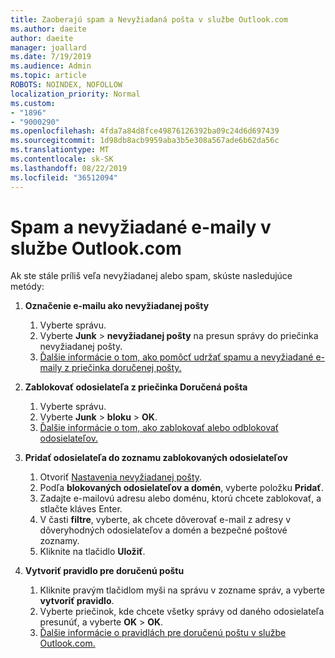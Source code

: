 ```yaml
---
title: Zaoberajú spam a Nevyžiadaná pošta v službe Outlook.com
ms.author: daeite
author: daeite
manager: joallard
ms.date: 7/19/2019
ms.audience: Admin
ms.topic: article
ROBOTS: NOINDEX, NOFOLLOW
localization_priority: Normal
ms.custom:
- "1896"
- "9000290"
ms.openlocfilehash: 4fda7a84d8fce49876126392ba09c24d6d697439
ms.sourcegitcommit: 1d98db8acb9959aba3b5e308a567ade6b62da56c
ms.translationtype: MT
ms.contentlocale: sk-SK
ms.lasthandoff: 08/22/2019
ms.locfileid: "36512094"
---
```

# <a name="spam-and-junk-email-in-outlookcom"></a>Spam a nevyžiadané e-maily v službe Outlook.com

Ak ste stále príliš veľa nevyžiadanej alebo spam, skúste nasledujúce metódy:

1. **Označenie e-mailu ako nevyžiadanej pošty**
    1. Vyberte správu.
    1. Vyberte **Junk** > **nevyžiadanej pošty** na presun správy do priečinka nevyžiadanej pošty.
    1. [Ďalšie informácie o tom, ako pomôcť udržať spamu a nevyžiadané e-maily z priečinka doručenej pošty.](https://support.office.com/article/a3ece97b-82f8-4a5e-9ac3-e92fa6427ae4?wt.mc_id=Office_Outlook_com_Alchemy)

1. **Zablokovať odosielateľa z priečinka Doručená pošta**
    1. Vyberte správu.
    1. Vyberte **Junk** > **bloku** > **OK**.
    1. [Ďalšie informácie o tom, ako zablokovať alebo odblokovať odosielateľov.](https://support.office.com/article/afba1c94-77bb-4f50-8b85-057cf52f4d5e?wt.mc_id=Office_Outlook_com_Alchemy)

1. **Pridať odosielateľa do zoznamu zablokovaných odosielateľov**
    1. Otvoriť [Nastavenia nevyžiadanej pošty](https://outlook.live.com/mail/options/mail/junkEmail/blockedSendersAndDomainsV2).
    1. Podľa **blokovaných odosielateľov a domén**, vyberte položku **Pridať**.
    1. Zadajte e-mailovú adresu alebo doménu, ktorú chcete zablokovať, a stlačte kláves Enter.
    1. V časti **filtre**, vyberte, ak chcete dôverovať e-mail z adresy v dôveryhodných odosielateľov a domén a bezpečné poštové zoznamy.
    1. Kliknite na tlačidlo **Uložiť**.

1. **Vytvoriť pravidlo pre doručenú poštu**
    1. Kliknite pravým tlačidlom myši na správu v zozname správ, a vyberte **vytvoriť pravidlo**.
    1. Vyberte priečinok, kde chcete všetky správy od daného odosielateľa presunúť, a vyberte **OK** > **OK**.
    1. [Ďalšie informácie o pravidlách pre doručenú poštu v službe Outlook.com.](https://support.office.com/article/4b094371-a5d7-49bd-8b1b-4e4896a7cc5d?wt.mc_id=Office_Outlook_com_Alchemy)